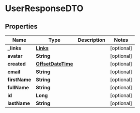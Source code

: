 # UserResponseDTO

## Properties
Name | Type | Description | Notes
------------ | ------------- | ------------- | -------------
**_links** | [**Links**](Links.md) |  |  [optional]
**avatar** | **String** |  |  [optional]
**created** | [**OffsetDateTime**](OffsetDateTime.md) |  |  [optional]
**email** | **String** |  |  [optional]
**firstName** | **String** |  |  [optional]
**fullName** | **String** |  |  [optional]
**id** | **Long** |  |  [optional]
**lastName** | **String** |  |  [optional]
